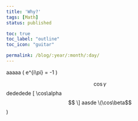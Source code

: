 ```yaml
---
title: 'Why?'
tags: [Math]
status: published

toc: true
toc_label: "outline"
toc_icon: "guitar"

permalink: /blog/:year/:month/:day/
---
```


aaaaa  \( e^{i\pi} = -1 \)

$$\cos\gamma$$
dededede
\[ \cos\alpha$$ \]
aasde \(\cos\beta$$\)
